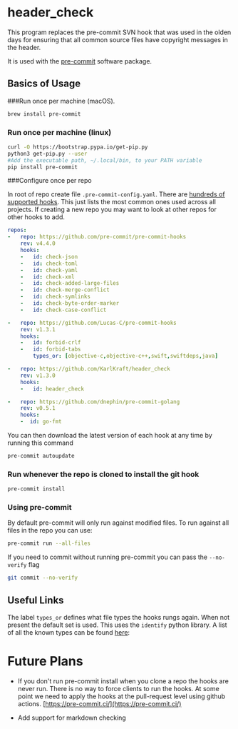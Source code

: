 # header_check
This program replaces the pre-commit SVN hook that was used in the olden days for ensuring that all common source files have copyright messages in the header.  

It is used with the [pre-commit](https://pre-commit.com) software package.

## Basics of Usage
###Run once per machine (macOS).  
```bash
brew install pre-commit
```
### Run once per machine (linux)
```bash
curl -O https://bootstrap.pypa.io/get-pip.py
python3 get-pip.py --user
#Add the executable path, ~/.local/bin, to your PATH variable
pip install pre-commit
```

###Configure once per repo

In root of repo create file  `.pre-commit-config.yaml`.  There are [hundreds of supported hooks](https://pre-commit.com/hooks.html).  This just lists the most common ones used across all projects.  If creating a new repo you may want to look at other repos for other hooks to add.

```yaml
repos:
-   repo: https://github.com/pre-commit/pre-commit-hooks
    rev: v4.4.0
    hooks:
    -   id: check-json
    -   id: check-toml
    -   id: check-yaml
    -   id: check-xml
    -   id: check-added-large-files
    -   id: check-merge-conflict
    -   id: check-symlinks
    -   id: check-byte-order-marker
    -   id: check-case-conflict

-   repo: https://github.com/Lucas-C/pre-commit-hooks
    rev: v1.3.1
    hooks:
    -   id: forbid-crlf
    -   id: forbid-tabs
        types_or: [objective-c,objective-c++,swift,swiftdeps,java]

-   repo: https://github.com/KarlKraft/header_check
    rev: v1.3.0
    hooks:
    -   id: header_check

-   repo: https://github.com/dnephin/pre-commit-golang
    rev: v0.5.1
    hooks:
    -  id: go-fmt

```

You can then download the latest version of each hook at any time by running this command

```bash
pre-commit autoupdate
```

### Run whenever the repo is cloned to install the git hook
```bash
pre-commit install
```

### Using pre-commit
By default pre-commit will only run against modified files.  To run against all files in the repo you can use:

```bash
pre-commit run --all-files
```

If you need to commit without running pre-commit you can pass the `--no-verify` flag

```bash
git commit --no-verify
```

## Useful Links

The label `types_or` defines what file types the hooks rungs again.  When not present the default set is used. This uses the `identify` python library.  A list of all the known types can be found [here](https://github.com/pre-commit/identify/blob/main/identify/extensions.py):


# Future Plans

* If you don't run pre-commit install when you clone a repo the hooks are never run.  There is no way to force clients to run the hooks. At some point we need to apply the hooks at the pull-request level using github actions. [https://pre-commit.ci/](https://pre-commit.ci/)


* Add support for markdown checking
